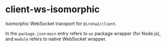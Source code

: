 # client-ws-isomorphic

Isomorphic WebSocket transport for `@iroha2/client`.

In the `package.json` `main` entry refers to `ws` package wrapper (for Node.js), and `module` refers to native WebSocket wrapper.

